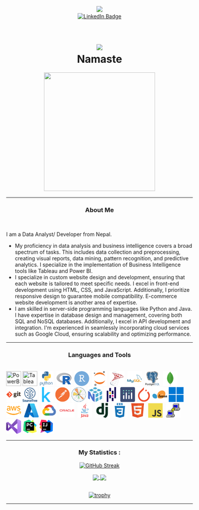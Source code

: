 <div id="header" align="center">
  <img src="https://ashwinipant.com.np/assets/img/favicon.png" width="100"/>
  <div id="badges">
    <a href="https://www.linkedin.com/in/ashwini-pant">
      <img src="https://img.shields.io/badge/LinkedIn-0077B5?style=for-the-badge&logo=linkedin&logoColor=white" alt="LinkedIn Badge"/>
    </a>
  </div>
  <img src="https://komarev.com/ghpvc/?username=happyashwini&style=flat-square&color=blue" alt=""/>
  <h1>
    <img src="https://media3.giphy.com/media/v1.Y2lkPTc5MGI3NjExZ2RoYjg4NGd6bHJvMW1mZW1uemVxZmt1NWFsc2t6bDZyN2p1YWU1NCZlcD12MV9pbnRlcm5hbF9naWZfYnlfaWQmY3Q9cw/RMZWv7UqikFGIvv6m4/giphy.webp" width="100"/>
    <br>
    Namaste
  </h1>
</div>
<div align="center">
  <img src="https://media0.giphy.com/media/v1.Y2lkPTc5MGI3NjExbWhyYTQzYmlqcG53ZnRtZDQyZmdrcGd4dXdicnZta2V5Z25qZWczdiZlcD12MV9pbnRlcm5hbF9naWZfYnlfaWQmY3Q9Zw/MuCtOB7G3TJsc/giphy.webp" width="300" height="320">
</div>

---
<div align="center">
  
### About Me

</div>
<br>

I am a Data Analyst/ Developer from Nepal.

- My proficiency in data analysis and business intelligence covers a broad spectrum of tasks. This includes data collection and preprocessing, creating visual reports, data mining, pattern recognition, and predictive analytics. I specialize in the implementation of Business Intelligence tools like Tableau and Power BI.
- I specialize in custom website design and development, ensuring that each website is tailored to meet specific needs. I excel in front-end development using HTML, CSS, and JavaScript. Additionally, I prioritize responsive design to guarantee mobile compatibility. E-commerce website development is another area of expertise.
- I am skilled in server-side programming languages like Python and Java. I have expertise in database design and management, covering both SQL and NoSQL databases. Additionally, I excel in API development and integration. I'm experienced in seamlessly incorporating cloud services such as Google Cloud, ensuring scalability and optimizing performance.

---

<div align="center">
  
### Languages and Tools

</div>
<br>

<div>
  <img src="https://app.powerbi.com/13.0.24611.38/images/PowerBI_MasterLogo.svg" title="PowerBI" **alt="PowerBI" width="40" height="40"/>
  <img src="https://seeklogo.com/images/T/tableau-software-logo-F1CE2CA54A-seeklogo.com.png" title="Tableau" **alt="Tableau" width="40" height="40"/>
  <img src="https://github.com/devicons/devicon/blob/master/icons/python/python-original-wordmark.svg" title="Python" alt="Python" width="40" height="40"/>&nbsp;
  <img src="https://github.com/devicons/devicon/blob/master/icons/r/r-original.svg" title="R"  alt="R" width="40" height="40"/>&nbsp;
  <img src="https://github.com/devicons/devicon/blob/master/icons/rstudio/rstudio-original.svg" title="Rstudio"  alt="Rstudio" width="40" height="40"/>&nbsp;
  <img src="https://github.com/devicons/devicon/blob/master/icons/jupyter/jupyter-original.svg" title="Jupyter"  alt="Jupyter" width="40" height="40"/>&nbsp;
  <img src="https://github.com/devicons/devicon/blob/master/icons/microsoftsqlserver/microsoftsqlserver-original.svg" title="MicrosoftSQLServer"  alt="MicrosoftSQLServer" width="40" height="40"/>&nbsp;
  <img src="https://github.com/devicons/devicon/blob/master/icons/mysql/mysql-original-wordmark.svg" title="MySQL"  alt="MySQL" width="40" height="40"/>&nbsp;
  <img src="https://github.com/devicons/devicon/blob/master/icons/postgresql/postgresql-original-wordmark.svg" title="Postgresql"  alt="Postgresql" width="40" height="40"/>&nbsp;
  <img src="https://github.com/devicons/devicon/blob/master/icons/mongodb/mongodb-original.svg" title="MongoDB"  alt="MongoDB" width="40" height="40"/>&nbsp;
  <img src="https://github.com/devicons/devicon/blob/master/icons/git/git-original-wordmark.svg" title="Git" **alt="Git" width="40" height="40"/>
  <img src="https://github.com/devicons/devicon/blob/master/icons/sourcetree/sourcetree-original-wordmark.svg" title="Sourcetree" **alt="Sourcetree" width="40" height="40"/>
  <img src="https://github.com/devicons/devicon/blob/master/icons/kaggle/kaggle-original.svg" title="Kaggle" **alt="Kaggle" width="40" height="40"/>
  <img src="https://github.com/devicons/devicon/blob/master/icons/postman/postman-original.svg" title="Postman" **alt="Postman" width="40" height="40"/>
  <img src="https://github.com/devicons/devicon/blob/master/icons/matplotlib/matplotlib-original.svg" title="Matplotlib" **alt="Matplotlib" width="40" height="40"/>
  <img src="https://github.com/devicons/devicon/blob/master/icons/numpy/numpy-original.svg" title="Numpy" **alt="Numpy" width="40" height="40"/>
  <img src="https://github.com/devicons/devicon/blob/master/icons/pandas/pandas-original.svg" title="Pandas" **alt="Pandas" width="40" height="40"/>
  <img src="https://github.com/devicons/devicon/blob/master/icons/plotly/plotly-original.svg" title="Plotly" **alt="Plotly" width="40" height="40"/>
  <img src="https://github.com/devicons/devicon/blob/master/icons/pytorch/pytorch-original.svg" title="Pytorch" **alt="Pytorch" width="40" height="40"/>
  <img src="https://github.com/devicons/devicon/blob/master/icons/scikitlearn/scikitlearn-original.svg" title="Scikitlearn" **alt="Scikitlearn" width="40" height="40"/>
  <img src="https://github.com/devicons/devicon/blob/master/icons/windows11/windows11-original.svg" title="Windows" alt="Windows" width="40" height="40"/>&nbsp;
  <img src="https://github.com/devicons/devicon/blob/master/icons/amazonwebservices/amazonwebservices-plain-wordmark.svg" title="AWS" alt="AWS" width="40" height="40"/>&nbsp;
  <img src="https://github.com/devicons/devicon/blob/master/icons/azure/azure-original.svg" title="Azure" alt="Azure" width="40" height="40"/>&nbsp;
  <img src="https://github.com/devicons/devicon/blob/master/icons/googlecloud/googlecloud-original.svg" title="GCP" alt="GCP" width="40" height="40"/>&nbsp;
  <img src="https://github.com/devicons/devicon/blob/master/icons/oracle/oracle-original.svg" title="Oracle" alt="Oracle" width="40" height="40"/>&nbsp;
  <img src="https://github.com/devicons/devicon/blob/master/icons/java/java-original-wordmark.svg" title="Java" alt="Java" width="40" height="40"/>&nbsp;
  <img src="https://github.com/devicons/devicon/blob/master/icons/django/django-plain.svg" title="Django" alt="Django" width="40" height="40"/>&nbsp;
  <img src="https://github.com/devicons/devicon/blob/master/icons/css3/css3-plain-wordmark.svg"  title="CSS3" alt="CSS" width="40" height="40"/>&nbsp;
  <img src="https://github.com/devicons/devicon/blob/master/icons/html5/html5-original.svg" title="HTML5" alt="HTML" width="40" height="40"/>&nbsp;
  <img src="https://github.com/devicons/devicon/blob/master/icons/javascript/javascript-original.svg" title="JavaScript" alt="JavaScript" width="40" height="40"/>&nbsp;
  <img src="https://github.com/devicons/devicon/blob/master/icons/putty/putty-original.svg" title="Putty"  alt="Putty" width="40" height="40"/>&nbsp;
  <img src="https://github.com/devicons/devicon/blob/master/icons/visualstudio/visualstudio-original.svg" title="VisualStudio" **alt="VisualStudio" width="40" height="40"/>
  <img src="https://github.com/devicons/devicon/blob/master/icons/pycharm/pycharm-original.svg" title="Pycharm" **alt="Pycharm" width="40" height="40"/>
  <img src="https://github.com/devicons/devicon/blob/master/icons/intellij/intellij-original.svg" title="IntelliJ" **alt="IntelliJ" width="40" height="40"/>
</div>

---
<div align="center">
  
  ### My Statistics :
  [![GitHub Streak](http://github-readme-streak-stats.herokuapp.com?user=happyashwini&theme=dark&background=25192e)](https://git.io/streak-stats)

  <a href="https://github.com/anuraghazra/github-readme-stats">
    <img height=200 align="center" src="https://github-readme-stats.vercel.app/api?username=happyashwini&show_icons=true&theme=synthwave" />
  </a>
  <a href="https://github.com/anuraghazra/convoychat">
    <img height=200 align="center" src="https://github-readme-stats.vercel.app/api/top-langs?username=happyashwini&layout=compact&theme=synthwave&card_width=320" />
  </a>
  
  <br>
  <br>
  
  [![trophy](https://github-profile-trophy.vercel.app/?username=happyashwini&theme=onedark)](https://github.com/ryo-ma/github-profile-trophy)
  
</div>

---
